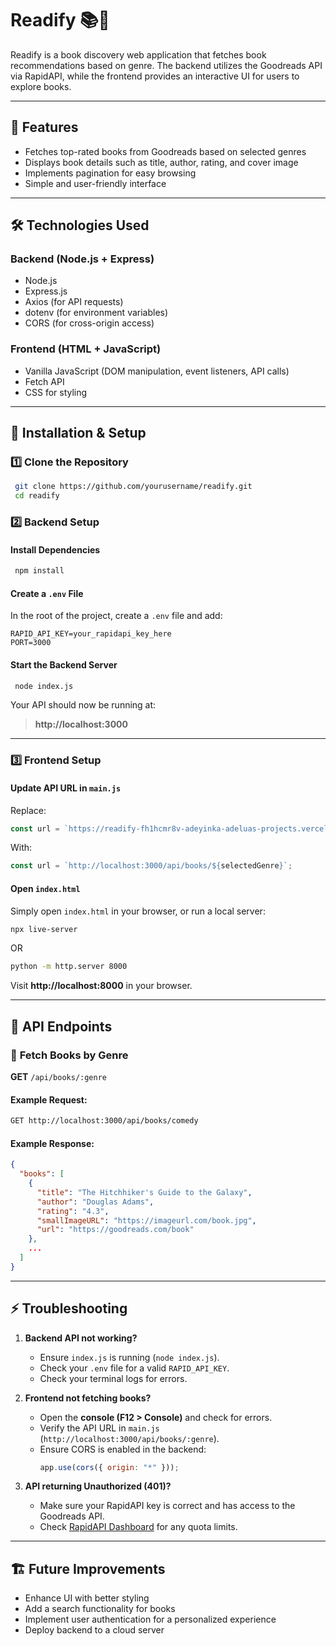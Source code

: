 # Readify 📚🚀

Readify is a book discovery web application that fetches book recommendations based on genre. The backend utilizes the Goodreads API via RapidAPI, while the frontend provides an interactive UI for users to explore books.

---

## 🌟 Features
- Fetches top-rated books from Goodreads based on selected genres
- Displays book details such as title, author, rating, and cover image
- Implements pagination for easy browsing
- Simple and user-friendly interface

---

## 🛠️ Technologies Used

### **Backend** (Node.js + Express)
- Node.js
- Express.js
- Axios (for API requests)
- dotenv (for environment variables)
- CORS (for cross-origin access)

### **Frontend** (HTML + JavaScript)
- Vanilla JavaScript (DOM manipulation, event listeners, API calls)
- Fetch API
- CSS for styling

---

## 🚀 Installation & Setup

### **1️⃣ Clone the Repository**
```sh
 git clone https://github.com/yourusername/readify.git
 cd readify
```

### **2️⃣ Backend Setup**

#### Install Dependencies
```sh
 npm install
```

#### Create a `.env` File
In the root of the project, create a `.env` file and add:
```env
RAPID_API_KEY=your_rapidapi_key_here
PORT=3000
```

#### Start the Backend Server
```sh
 node index.js
```
Your API should now be running at:
> **http://localhost:3000**

---

### **3️⃣ Frontend Setup**

#### Update API URL in `main.js`
Replace:
```js
const url = `https://readify-fh1hcmr8v-adeyinka-adeluas-projects.vercel.app/api/books/${selectedGenre}`;
```
With:
```js
const url = `http://localhost:3000/api/books/${selectedGenre}`;
```

#### Open `index.html`
Simply open `index.html` in your browser, or run a local server:
```sh
npx live-server
```
OR
```sh
python -m http.server 8000
```
Visit **http://localhost:8000** in your browser.

---

## 📌 API Endpoints

### 🔹 **Fetch Books by Genre**
**GET** `/api/books/:genre`

#### Example Request:
```sh
GET http://localhost:3000/api/books/comedy
```

#### Example Response:
```json
{
  "books": [
    {
      "title": "The Hitchhiker's Guide to the Galaxy",
      "author": "Douglas Adams",
      "rating": "4.3",
      "smallImageURL": "https://imageurl.com/book.jpg",
      "url": "https://goodreads.com/book"
    },
    ...
  ]
}
```

---

## ⚡ Troubleshooting

1. **Backend API not working?**
   - Ensure `index.js` is running (`node index.js`).
   - Check your `.env` file for a valid `RAPID_API_KEY`.
   - Check your terminal logs for errors.

2. **Frontend not fetching books?**
   - Open the **console (F12 > Console)** and check for errors.
   - Verify the API URL in `main.js` (`http://localhost:3000/api/books/:genre`).
   - Ensure CORS is enabled in the backend:
     ```js
     app.use(cors({ origin: "*" }));
     ```

3. **API returning Unauthorized (401)?**
   - Make sure your RapidAPI key is correct and has access to the Goodreads API.
   - Check [RapidAPI Dashboard](https://rapidapi.com/) for any quota limits.

---

## 🏗️ Future Improvements
- Enhance UI with better styling
- Add a search functionality for books
- Implement user authentication for a personalized experience
- Deploy backend to a cloud server

